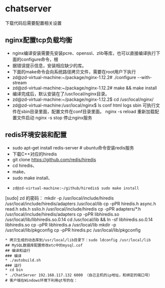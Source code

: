 # chatserver
下载代码后需要配置相关设置
## nginx配置tcp负载均衡
* nginx编译安装需要先安装pcre、openssl、zlib等库，也可以直接编译执行下面的configure命令，根
* 据错误提示信息，安装相应缺少的库。
* 下面的make命令会向系统路径拷贝文件，需要在root用户下执行 
* zd@zd-virtual-machine:~/package/nginx-1.12.2# ./configure --with-stream 
* zd@zd-virtual-machine:~/package/nginx-1.12.2# make && make install
* 编译完成后，默认安装在了/usr/local/nginx目录。
* zd@zd-virtual-machine:~/package/nginx-1.12.2$ cd /usr/local/nginx/ 
* zd@zd-virtual-machine:/usr/local/nginx$ ls 
conf  html  logs  sbin
可执行文件在sbin目录里面，配置文件在conf目录里面。 
nginx -s reload   重新加载配置文件启动 
nginx -s stop  停止nginx服务
## redis环境安装和配置
* sudo apt-get install redis-server   # ubuntu命令安装redis服务
* 下载C++对应的hiredis
* git clone https://github.com/redis/hiredis
* cd hiredis、
* make、
* sudo make install、
* ```
  zd@zd-virtual-machine:~/github/hiredis$ sudo make install
 [sudo] zd 的密码： 
mkdir -p /usr/local/include/hiredis /usr/local/include/hiredis/adapters 
/usr/local/lib
 cp -pPR hiredis.h async.h read.h sds.h sslio.h /usr/local/include/hiredis
 cp -pPR adapters/*.h /usr/local/include/hiredis/adapters
 cp -pPR libhiredis.so /usr/local/lib/libhiredis.so.0.14
 cd /usr/local/lib && ln -sf libhiredis.so.0.14 libhiredis.so
 cp -pPR libhiredis.a /usr/local/lib
 mkdir -p /usr/local/lib/pkgconfig
 cp -pPR hiredis.pc /usr/local/lib/pkgconfig

  ```
* 拷贝生成的动态库到/usr/local/lib目录下：sudo ldconfig /usr/local/lib
## MySQL数据库配置修改etc中的mysql.cof
## 编译和运行
### 编译
* ./autobuild.sh
### 运行
* cd bin
* ./ChatServer 192.168.117.132 6000 （自己主机的ip地址，和绑定的端口号）
# 客户端在Windows环境下利用qt写的在：
